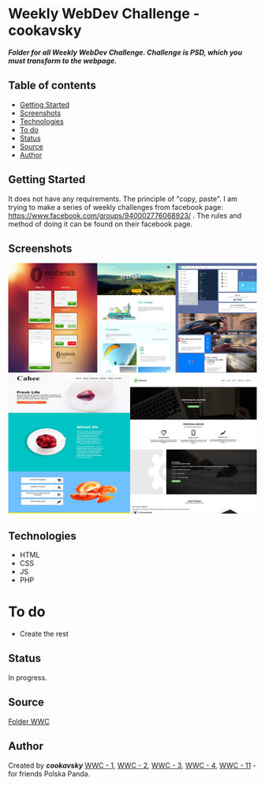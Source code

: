 # Weekly WebDev Challenge - cookavsky
**_Folder for all Weekly WebDev Challenge. Challenge is PSD, which you must transform to the webpage._**

## Table of contents
* [Getting Started](#getting-started)
* [Screenshots](#screenshots)
* [Technologies](#technologies)
* [To do](#to-do)
* [Status](#status)
* [Source](#source)
* [Author](#author)

## Getting Started
It does not have any requirements. The principle of "copy, paste". I am trying to make a series of weekly challenges from facebook page: https://www.facebook.com/groups/940002776068923/ . The rules and method of doing it can be found on their facebook page.

## Screenshots
![Example screenshot](./img/screencapture1.jpg)
![Example screenshot](./img/screencapture2.jpg)

## Technologies
* HTML
* CSS
* JS
* PHP

# To do
- Create the rest

## Status
In progress.

## Source
[Folder WWC](https://drive.google.com/drive/folders/0Bw2hu70L5Ye_VkhvdDZhN3haSlE?fbclid=IwAR2x4UgF11_QnBQguVQCgdlFYgniZz5J46J2uX2aPhMpEwmgnRrGN0lbCzQ)

## Author
Created by **_cookavsky_** [WWC - 1](https://weeklyone.cookavsky.com/), [WWC - 2](https://weeklytwo.cookavsky.com/), [WWC - 3](https://weeklythree.cookavsky.com/), [WWC - 4](https://weeklyfour.cookavsky.com/), [WWC - 11](https://weeklyeleven.cookavsky.com/) - for friends Polska Panda.
